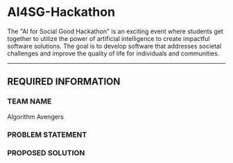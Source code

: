 # AI4SG-Hackathon
The "AI for Social Good Hackathon" is an exciting event where students get together to utilize the power of artificial intelligence to create impactful software solutions. The goal is to develop software that addresses societal challenges and improve the quality of life for individuals and communities. 

-------------------------------------------------------------------------------------
 REQUIRED INFORMATION 
-------------------------------------------------------------------------------------


### TEAM NAME

Algorithm Avengers


### PROBLEM STATEMENT





### PROPOSED SOLUTION
